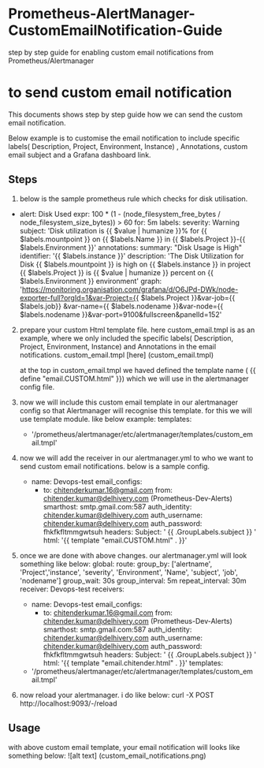 # Prometheus-AlertManager-CustomEmailNotification-Guide
step by step guide for enabling custom email notifications from Prometheus/Alertmanager
# to send custom email notification
This documents shows step by step guide how we can send the custom email notification.

Below example is to customise the email notification to include specific labels( Description, Project, Environment, Instance) , Annotations, custom email subject  and a Grafana dashboard link.


## Steps

1. below is the sample prometheus rule which checks for disk utilisation.
  - alert: Disk Used
    expr: 100 * (1 - (node_filesystem_free_bytes / node_filesystem_size_bytes)) > 60
    for: 5m
    labels:
      severity: Warning
      subject: 'Disk utilization is {{ $value | humanize }}%  for {{ $labels.mountpoint }} on {{ $labels.Name }} in {{ $labels.Project }}-{{ $labels.Environment }}'
    annotations:
      summary: "Disk Usage is High"
      identifier: '{{ $labels.instance }}'
      description: 'The Disk Utilization for Disk {{ $labels.mountpoint }} is high on {{ $labels.instance }} in project {{ $labels.Project }} is {{ $value | humanize }} percent on {{ $labels.Environment }} environment'
      graph: 'https://monitoring.organisation.com/grafana/d/O6JPd-DWk/node-exporter-full?orgId=1&var-Project={{ $labels.Project }}&var-job={{ $labels.job}} &var-name={{ $labels.nodename }}&var-node={{ $labels.nodename }}&var-port=9100&fullscreen&panelId=152'

2. prepare your custom Html template file.
    here custom_email.tmpl is as an example, where we only included the specific labels( Description, Project, Environment, Instance) and Annotations in the email notifications.
    custom_email.tmpl [here] (custom_email.tmpl)

    at the top in custom_email.tmpl we haved defined the template name ( {{ define "email.CUSTOM.html" }}) which we will use in the alertmanager config file.

3. now we will include this custom email template in our alertmanager config so that Alertmanager will recognise this          template. for this we will use template module. like below example:
    templates:
    - '/prometheus/alertmanager/etc/alertmanager/templates/custom_email.tmpl'

4. now we will add the receiver in our alertmanager.yml to who we want to send custom email notifications. below is a          sample config.
    - name: Devops-test
      email_configs:
      - to: chitenderkumar.16@gmail.com
        from: chitender.kumar@delhivery.com (Prometheus-Dev-Alerts)
        smarthost: smtp.gmail.com:587
        auth_identity: chitender.kumar@delhivery.com
        auth_username: chitender.kumar@delhivery.com
        auth_password: fhkfkfltmmgwtsuh
        headers:
          Subject: ' {{ .GroupLabels.subject }} '
        html: '{{ template "email.CUSTOM.html" . }}'

5. once we are done with above changes. our alertmanager.yml will look something like below:
    global:
    route:
      group_by: ['alertname', 'Project','instance', 'severity', 'Environment', 'Name', 'subject', 'job', 'nodename']
      group_wait: 30s
      group_interval: 5m
      repeat_interval: 30m
      receiver: Devops-test
    receivers:
    - name: Devops-test
      email_configs:
      - to: chitenderkumar.16@gmail.com
        from: chitender.kumar@delhivery.com (Prometheus-Dev-Alerts)
        smarthost: smtp.gmail.com:587
        auth_identity: chitender.kumar@delhivery.com
        auth_username: chitender.kumar@delhivery.com
        auth_password: fhkfkfltmmgwtsuh
        headers:
          Subject: ' {{ .GroupLabels.subject }} '
        html: '{{ template "email.chitender.html" . }}'
    templates:
    - '/prometheus/alertmanager/etc/alertmanager/templates/custom_email.tmpl'

6. now reload your alertmanager. i do like below:
    curl -X POST http://localhost:9093/-/reload


## Usage

with above custom email template, your email notification will looks like something below:
![alt text] (custom_email_notifications.png)
